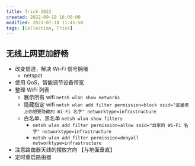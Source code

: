 ```yaml
---
title: Trick 2023
created: 2022-09-19 16:00:00
modified: 2023-07-18 11:45:50
tags: [Collection, Trick]
---
```


## 无线上网更加舒畅

- 改变信道，解决 Wi-Fi 信号拥堵
    - netspot
- 使用 QoS，智能调节设备带宽
- 整理 WiFi 列表
    - 展示所有 wifi  `netsh wlan show networks`
    - 隐藏指定 wifi `netsh wlan add filter permission=block ssid="这里填上你想要隐藏的 Wi-Fi 名字" networktype=infrastructure`
    - 白名单、黑名单 `netsh wlan show filters`
        - `netsh wlan add filter permission=allow ssid="自家的 Wi-Fi 名字" networktype=infrastructure`
        - `netsh wlan add filter permission=denyall networktype=infrastructure`
- 注意路由器天线的摆放方向 【与地面垂直】
- 定时重启路由器
